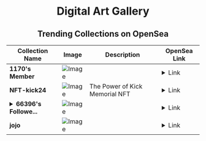 <div align="center">

# Digital Art Gallery

## Trending Collections on OpenSea

| Collection Name                       | Image                                                                                     | Description                       | OpenSea Link                                                                                          |
|---------------------------------------|-------------------------------------------------------------------------------------------|-----------------------------------|--------------------------------------------------------------------------------------------------------|
| **1170's Member** | ![Image](https://i.seadn.io/s/raw/files/34916265a4cbe104c8cbceba492b3f99.png?w=500&auto=format?w=200&auto=format) |  | <details><summary>Link</summary>[1170's Member](https://opensea.io/collection/1170-s-member)</details> |
| **NFT-kick24** | ![Image](https://i.seadn.io/s/raw/files/ec95f07fc4170f4cddb16a1fe75df529.jpg?w=500&auto=format?w=200&auto=format) | The Power of Kick Memorial NFT | <details><summary>Link</summary>[NFT-kick24](https://opensea.io/collection/nft-kick24)</details> |
| **<details><summary>66396's Followe...</summary>66396's Follower</details>** | ![Image](https://i.seadn.io/s/raw/files/19f9f090920392cc3650cbdf4361755b.png?w=500&auto=format?w=200&auto=format) |  | <details><summary>Link</summary>[66396's Follower](https://opensea.io/collection/66396-s-follower)</details> |
| **jojo** | ![Image](https://i.seadn.io/s/raw/files/d40c3e1bbb2e7e8418c1eb54e0efeec7.png?w=500&auto=format?w=200&auto=format) |  | <details><summary>Link</summary>[jojo](https://opensea.io/collection/jojo-120)</details> |

</div>